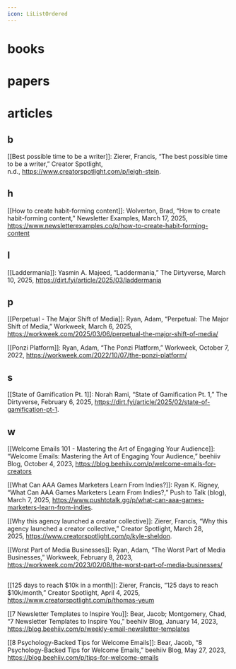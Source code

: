 ```yaml
---
icon: LiListOrdered
---
```


# books

# papers

# articles

## b

[[Best possible time to be a writer]]:
Zierer, Francis, “The best possible time to be a writer,” Creator Spotlight, n.d., https://www.creatorspotlight.com/p/leigh-stein.

## h

[[How to create habit-forming content]]:
Wolverton, Brad, “How to create habit-forming content,” Newsletter Examples, March 17, 2025, https://www.newsletterexamples.co/p/how-to-create-habit-forming-content
## l

[[Laddermania]]:
Yasmin A. Majeed, “Laddermania,” The Dirtyverse, March 10, 2025, https://dirt.fyi/article/2025/03/laddermania 

## p

[[Perpetual - The Major Shift of Media]]:
Ryan, Adam, “Perpetual: The Major Shift of Media,” Workweek, March 6, 2025, https://workweek.com/2025/03/06/perpetual-the-major-shift-of-media/

[[Ponzi Platform]]:
Ryan, Adam, “The Ponzi Platform,” Workweek, October 7, 2022, https://workweek.com/2022/10/07/the-ponzi-platform/
## s

[[State of Gamification Pt. 1]]:
Norah Rami, “State of Gamification Pt. 1,” The Dirtyverse, February 6, 2025, https://dirt.fyi/article/2025/02/state-of-gamification-pt-1.

## w

[[Welcome Emails 101 - Mastering the Art of Engaging Your Audience]]:
“Welcome Emails: Mastering the Art of Engaging Your Audience,” beehiiv Blog, October 4, 2023, https://blog.beehiiv.com/p/welcome-emails-for-creators

[[What Can AAA Games Marketers Learn From Indies?]]:
Ryan K. Rigney, “What Can AAA Games Marketers Learn From Indies?,” Push to Talk (blog), March 7, 2025, https://www.pushtotalk.gg/p/what-can-aaa-games-marketers-learn-from-indies.

[[Why this agency launched a creator collective]]:
Zierer, Francis, “Why this agency launched a creator collective,” Creator Spotlight, March 28, 2025, https://www.creatorspotlight.com/p/kyle-sheldon.

[[Worst Part of Media Businesses]]:
Ryan, Adam, “The Worst Part of Media Businesses,” Workweek, February 8, 2023, https://workweek.com/2023/02/08/the-worst-part-of-media-businesses/
## # 

[[125 days to reach $10k in a month]]:
Zierer, Francis, “125 days to reach $10k/month,” Creator Spotlight, April 4, 2025, https://www.creatorspotlight.com/p/thomas-yeum

[[7 Newsletter Templates to Inspire You]]:
Bear, Jacob; Montgomery, Chad, “7 Newsletter Templates to Inspire You,” beehiiv Blog, January 14, 2023, https://blog.beehiiv.com/p/weekly-email-newsletter-templates

[[8 Psychology-Backed Tips for Welcome Emails]]:
Bear, Jacob, “8 Psychology-Backed Tips for Welcome Emails,” beehiiv Blog, May 27, 2023, https://blog.beehiiv.com/p/tips-for-welcome-emails